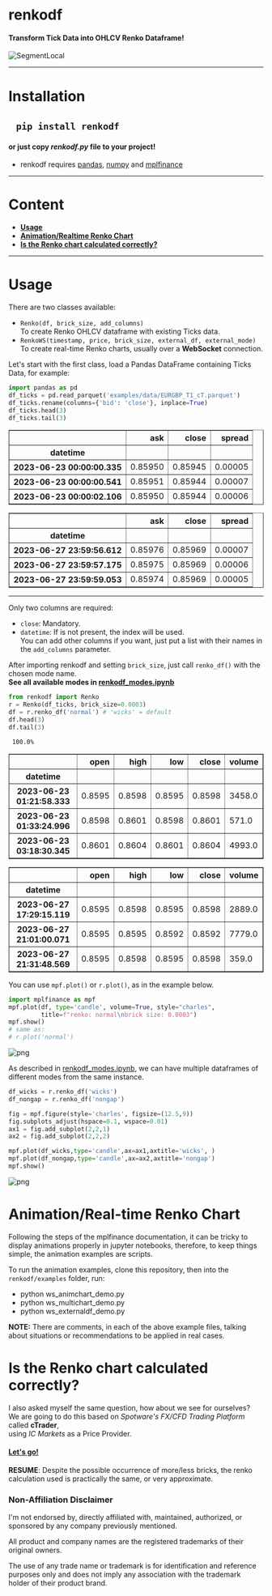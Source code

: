 # renkodf
#### Transform Tick Data into OHLCV Renko Dataframe!
![SegmentLocal](readme_files/renkodf_anim.gif "segment")

-----

# Installation
## &nbsp;&nbsp;&nbsp;`pip install renkodf`
#### or just copy *renkodf.py* file to your project!
   - renkodf requires [pandas](https://pypi.org/project/pandas/), [numpy](https://pypi.org/project/numpy/) and [mplfinance](https://pypi.org/project/mplfinance/)

---

# Content
  - **[Usage](#usage)**
  - **[Animation/Realtime Renko Chart](#anim)**
  - **[Is the Renko chart calculated correctly?](#calculated)**

---

# <a name="usage"></a>Usage

There are two classes available:
* `Renko(df, brick_size, add_columns)`
<br>To create Renko OHLCV dataframe with existing Ticks data.
* `RenkoWS(timestamp, price, brick_size, external_df, external_mode)`
<br>To create real-time Renko charts, usually over a **WebSocket** connection.

Let's start with the first class, load a Pandas DataFrame containing Ticks Data, for example:


```python
import pandas as pd
df_ticks = pd.read_parquet('examples/data/EURGBP_T1_cT.parquet')
df_ticks.rename(columns={'bid': 'close'}, inplace=True)
df_ticks.head(3)
df_ticks.tail(3)
```




<div>
<table border="1" class="dataframe">
  <thead>
    <tr style="text-align: right;">
      <th></th>
      <th>ask</th>
      <th>close</th>
      <th>spread</th>
    </tr>
    <tr>
      <th>datetime</th>
      <th></th>
      <th></th>
      <th></th>
    </tr>
  </thead>
  <tbody>
    <tr>
      <th>2023-06-23 00:00:00.335</th>
      <td>0.85950</td>
      <td>0.85945</td>
      <td>0.00005</td>
    </tr>
    <tr>
      <th>2023-06-23 00:00:00.541</th>
      <td>0.85951</td>
      <td>0.85944</td>
      <td>0.00007</td>
    </tr>
    <tr>
      <th>2023-06-23 00:00:02.106</th>
      <td>0.85950</td>
      <td>0.85944</td>
      <td>0.00006</td>
    </tr>
  </tbody>
</table>
</div>






<div>
<table border="1" class="dataframe">
  <thead>
    <tr style="text-align: right;">
      <th></th>
      <th>ask</th>
      <th>close</th>
      <th>spread</th>
    </tr>
    <tr>
      <th>datetime</th>
      <th></th>
      <th></th>
      <th></th>
    </tr>
  </thead>
  <tbody>
    <tr>
      <th>2023-06-27 23:59:56.612</th>
      <td>0.85976</td>
      <td>0.85969</td>
      <td>0.00007</td>
    </tr>
    <tr>
      <th>2023-06-27 23:59:57.175</th>
      <td>0.85975</td>
      <td>0.85969</td>
      <td>0.00006</td>
    </tr>
    <tr>
      <th>2023-06-27 23:59:59.053</th>
      <td>0.85974</td>
      <td>0.85969</td>
      <td>0.00005</td>
    </tr>
  </tbody>
</table>
</div>



---
Only two columns are required:
   * `close`: Mandatory.
   * `datetime`: If is not present, the index will be used.
<br>You can add other columns if you want, just put a list with their names in the `add_columns` parameter.
       
After importing renkodf and setting `brick_size`, just call `renko_df()` with the chosen mode name.<br> 
**See all available modes in [renkodf_modes.ipynb](./examples/renkodf_modes.ipynb)**


```python
from renkodf import Renko
r = Renko(df_ticks, brick_size=0.0003)
df = r.renko_df('normal') # 'wicks' = default 
df.head(3)
df.tail(3)
```

     100.0%




<div>
<table border="1" class="dataframe">
  <thead>
    <tr style="text-align: right;">
      <th></th>
      <th>open</th>
      <th>high</th>
      <th>low</th>
      <th>close</th>
      <th>volume</th>
    </tr>
    <tr>
      <th>datetime</th>
      <th></th>
      <th></th>
      <th></th>
      <th></th>
      <th></th>
    </tr>
  </thead>
  <tbody>
    <tr>
      <th>2023-06-23 01:21:58.333</th>
      <td>0.8595</td>
      <td>0.8598</td>
      <td>0.8595</td>
      <td>0.8598</td>
      <td>3458.0</td>
    </tr>
    <tr>
      <th>2023-06-23 01:33:24.996</th>
      <td>0.8598</td>
      <td>0.8601</td>
      <td>0.8598</td>
      <td>0.8601</td>
      <td>571.0</td>
    </tr>
    <tr>
      <th>2023-06-23 03:18:30.345</th>
      <td>0.8601</td>
      <td>0.8604</td>
      <td>0.8601</td>
      <td>0.8604</td>
      <td>4993.0</td>
    </tr>
  </tbody>
</table>
</div>






<div>
<table border="1" class="dataframe">
  <thead>
    <tr style="text-align: right;">
      <th></th>
      <th>open</th>
      <th>high</th>
      <th>low</th>
      <th>close</th>
      <th>volume</th>
    </tr>
    <tr>
      <th>datetime</th>
      <th></th>
      <th></th>
      <th></th>
      <th></th>
      <th></th>
    </tr>
  </thead>
  <tbody>
    <tr>
      <th>2023-06-27 17:29:15.119</th>
      <td>0.8595</td>
      <td>0.8598</td>
      <td>0.8595</td>
      <td>0.8598</td>
      <td>2889.0</td>
    </tr>
    <tr>
      <th>2023-06-27 21:01:00.071</th>
      <td>0.8595</td>
      <td>0.8595</td>
      <td>0.8592</td>
      <td>0.8592</td>
      <td>7779.0</td>
    </tr>
    <tr>
      <th>2023-06-27 21:31:48.569</th>
      <td>0.8595</td>
      <td>0.8598</td>
      <td>0.8595</td>
      <td>0.8598</td>
      <td>359.0</td>
    </tr>
  </tbody>
</table>
</div>



You can use `mpf.plot()` or `r.plot()`, as in the example below.


```python
import mplfinance as mpf
mpf.plot(df, type='candle', volume=True, style="charles", 
         title=f"renko: normal\nbrick size: 0.0003")
mpf.show()
# same as:
# r.plot('normal')
```


    
![png](readme_files/README_6_0.png)
    


As described in [renkodf_modes.ipynb](./examples/renkodf_modes.ipynb), we can have multiple dataframes of different modes from the same instance.


```python
df_wicks = r.renko_df('wicks')
df_nongap = r.renko_df('nongap')

fig = mpf.figure(style='charles', figsize=(12.5,9))
fig.subplots_adjust(hspace=0.1, wspace=0.01)
ax1 = fig.add_subplot(2,2,1)
ax2 = fig.add_subplot(2,2,2)

mpf.plot(df_wicks,type='candle',ax=ax1,axtitle='wicks', )
mpf.plot(df_nongap,type='candle',ax=ax2,axtitle='nongap')
mpf.show()
```


    
![png](readme_files/README_8_0.png)
    


# <a name="anim"></a>Animation/Real-time Renko Chart
Following the steps of the mplfinance documentation, it can be tricky to display animations properly in jupyter notebooks, therefore, to keep things simple, the animation examples are scripts.

To run the animation examples, clone this repository, then into the `renkodf/examples` folder, run:
 * python ws_animchart_demo.py 
 * python ws_multichart_demo.py
 * python ws_externaldf_demo.py

**NOTE:** There are comments, in each of the above example files, talking about situations or recommendations to be applied in real cases.

# <a name="calculated"></a>Is the Renko chart calculated correctly?
I also asked myself the same question, how about we see for ourselves? <br>
We are going to do this based on *Spotware's FX/CFD Trading Platform* called **cTrader**,<br>
using *IC Markets* as a Price Provider. 
#### **[Let's go!](./examples/comparison_ctrader.ipynb)**

**RESUME**: Despite the possible occurrence of more/less bricks, the renko calculation used is practically the same, or very approximate.


### Non-Affiliation Disclaimer

I'm not endorsed by, directly affiliated with, maintained, authorized, or sponsored by any company previously mentioned. 

All product and company names are the registered trademarks of their original owners. 

The use of any trade name or trademark is for identification and reference purposes only and does not imply any association with the trademark holder of their product brand.


```python

```
